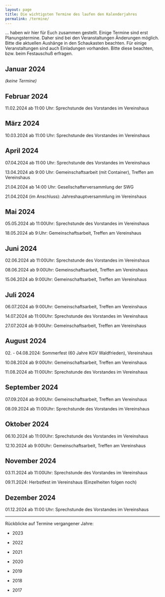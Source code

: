 ```yaml
---
layout: page
title: Die wichtigsten Termine des laufen den Kalenderjahres
permalink: /termine/
---
```


... haben wir hier für Euch zusammen gestellt. Einige Termine sind erst Planungstermine. Daher sind bei den Veranstaltungen Änderungen möglich. Bitte die aktuellen Aushänge in den Schaukasten beachten. Für einige Veranstaltungen sind auch Einladungen vorhanden. Bitte diese beachten, bzw. beim Festauschuß erfragen.

## Januar 2024

*(keine Termine)*

## Februar 2024

11.02.2024 ab 11:00 Uhr: Sprechstunde des Vorstandes im Vereinshaus

## März 2024

10.03.2024 ab 11:00 Uhr: Sprechstunde des Vorstandes im Vereinshaus

## April 2024

07.04.2024 ab 11:00 Uhr: Sprechstunde des Vorstandes im Vereinshaus

13.04.2024 ab 9:00 Uhr: Gemeinschaftsarbeit (mit Container), Treffen am Vereinshaus

21.04.2024 ab 14:00 Uhr: Gesellschafterversammlung der SWG 

21.04.2024 (im Anschluss): Jahreshauptversammlung im Vereinshaus

## Mai 2024

05.05.2024 ab 11:00Uhr: Sprechstunde des Vorstandes im Vereinshaus

18.05.2024 ab 9:Uhr: Gemeinschaftsarbeit, Treffen am Vereinshaus

## Juni 2024

02.06.2024 ab 11:00Uhr: Sprechstunde des Vorstandes im Vereinshaus

08.06.2024 ab 9:00Uhr: Gemeinschaftsarbeit, Treffen am Vereinshaus

15.06.2024 ab 9:00Uhr: Gemeinschaftsarbeit, Treffen am Vereinshaus

## Juli 2024

06.07.2024 ab 9:00Uhr: Gemeinschaftsarbeit, Treffen am Vereinshaus

14.07.2024 ab 11:00Uhr: Sprechstunde des Vorstandes im Vereinshaus

27.07.2024 ab 9:00Uhr: Gemeinschaftsarbeit, Treffen am Vereinshaus

## August 2024

02\. - 04.08.2024: Sommerfest (60 Jahre KGV Waldfrieden), Vereinshaus

10.08.2024 ab 9:00Uhr: Gemeinschaftsarbeit, Treffen am Vereinshaus

11.08.2024 ab 11:00Uhr: Sprechstunde des Vorstandes im Vereinshaus

## September 2024

07.09.2024 ab 9:00Uhr: Gemeinschaftsarbeit, Treffen am Vereinshaus

08.09.2024 ab 11:00Uhr: Sprechstunde des Vorstandes im Vereinshaus

## Oktober 2024

06.10.2024 ab 11:00Uhr: Sprechstunde des Vorstandes im Vereinshaus

12.10.2024 ab 9:00Uhr: Gemeinschaftsarbeit, Treffen am Vereinshaus

## November 2024

03.11.2024 ab 11:00Uhr: Sprechstunde des Vorstandes im Vereinshaus

09.11.2024: Herbstfest im Vereinshaus (Einzelheiten folgen noch)

## Dezember 2024

01.12.2024 ab 11:00 Uhr: Sprechstunde des Vorstandes im Vereinshaus


---

Rückblicke auf Termine vergangener Jahre:

- 2023

- 2022

- 2021

- 2020

- 2019

- 2018

- 2017
